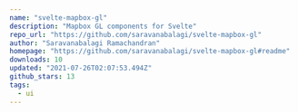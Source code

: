 ```yaml
---
name: "svelte-mapbox-gl"
description: "Mapbox GL components for Svelte"
repo_url: "https://github.com/saravanabalagi/svelte-mapbox-gl"
author: "Saravanabalagi Ramachandran"
homepage: "https://github.com/saravanabalagi/svelte-mapbox-gl#readme"
downloads: 10
updated: "2021-07-26T02:07:53.494Z"
github_stars: 13
tags: 
  - ui
---
```

